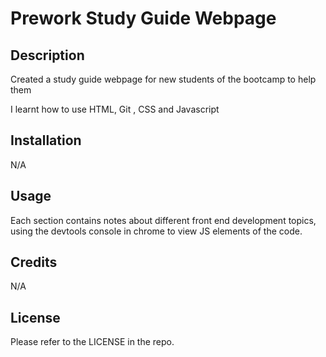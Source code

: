 # Prework Study Guide Webpage

## Description

Created a study guide webpage for new students of the bootcamp to help them

I learnt how to use HTML, Git , CSS and Javascript


## Installation

N/A

## Usage

Each section contains notes about different front end development topics, using the devtools console in chrome to view JS elements of the code.

## Credits

N/A

## License

Please refer to the LICENSE in the repo.

